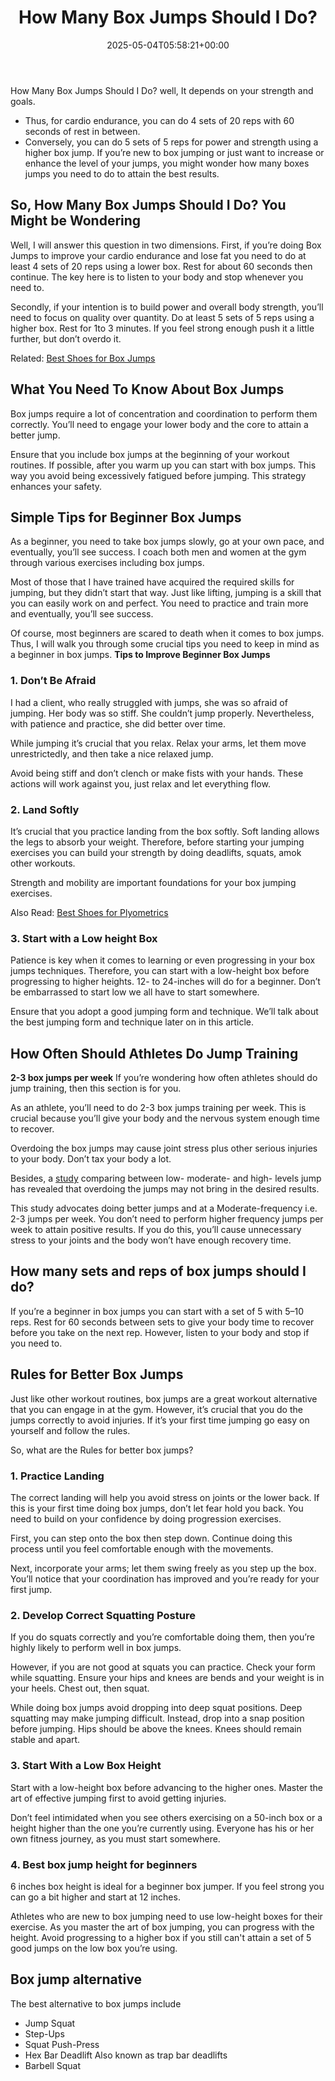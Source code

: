 ﻿---
layout: post
title: How Many Box Jumps Should I Do?
date: '2025-05-04T05:58:21+00:00'
categories:
- Guide
tags: []
slug: /how-many-box-jumps-should-i-do/
lastmod: 2025-05-07T12:21:27+03:00
---

How Many Box Jumps Should I Do? well, It depends on your strength and goals.
- Thus, for cardio endurance, you can do 4 sets of 20 reps with 60 seconds of rest in between.
- Conversely, you can do 5 sets of 5 reps for power and strength using a higher box jump.
If you’re new to box jumping or just want to increase or enhance the level of your jumps, you might wonder how many boxes jumps you need to do to attain the best results.
## **So, How Many Box Jumps Should I Do? You Might be Wondering**
Well, I will answer this question in two dimensions. First, if you’re doing Box Jumps to improve your cardio endurance and lose fat you need to do at least 4 sets of 20 reps using a lower box. Rest for about 60 seconds then continue. The key here is to listen to your body and stop whenever you need to.

Secondly, if your intention is to build power and overall body strength, you’ll need to focus on quality over quantity. Do at least 5 sets of 5 reps using a higher box. Rest for 1to 3 minutes. If you feel strong enough push it a little further, but don’t overdo it.

Related:
[Best Shoes for Box Jumps](https://pestpolicy.com/best-shoes-for-box-jumps/)
## What You Need To Know About Box Jumps
Box jumps require a lot of concentration and coordination to perform them correctly. You’ll need to engage your lower body and the core to attain a better jump.

Ensure that you include box jumps at the beginning of your workout routines. If possible, after you warm up you can start with box jumps. This way you avoid being excessively fatigued before jumping. This strategy enhances your safety.
## Simple Tips for Beginner Box Jumps
As a beginner, you need to take box jumps slowly, go at your own pace, and eventually, you’ll see success. I coach both men and women at the gym through various exercises including box jumps.

Most of those that I have trained have acquired the required skills for jumping, but they didn’t start that way. Just like lifting, jumping is a skill that you can easily work on and perfect. You need to practice and train more and eventually, you’ll see success.

Of course, most beginners are scared to death when it comes to box jumps. Thus, I will walk you through some crucial tips you need to keep in mind as a beginner in box jumps.
**Tips to Improve Beginner Box Jumps**
### 1. Don’t Be Afraid
I had a client, who really struggled with jumps, she was so afraid of jumping. Her body was so stiff. She couldn’t jump properly. Nevertheless, with patience and practice, she did better over time.

While jumping it’s crucial that you relax. Relax your arms, let them move unrestrictedly, and then take a nice relaxed jump.

Avoid being stiff and don’t clench or make fists with your hands. These actions will work against you, just relax and let everything flow.
### 2. Land Softly
It’s crucial that you practice landing from the box softly. Soft landing allows the legs to absorb your weight. Therefore, before starting your jumping exercises you can build your strength by doing deadlifts, squats, amok other workouts.

Strength and mobility are important foundations for your box jumping exercises.

Also Read:
[Best Shoes for Plyometrics](https://pestpolicy.com/best-shoes-for-plyometrics/)
### 3. Start with a Low height Box
Patience is key when it comes to learning or even progressing in your box jumps techniques. Therefore, you can start with a low-height box before progressing to higher heights. 12- to 24-inches will do for a beginner. Don’t be embarrassed to start low we all have to start somewhere.

Ensure that you adopt a good jumping form and technique. We’ll talk about the best jumping form and technique later on in this article.
## How Often Should Athletes Do Jump Training
**2-3 box jumps per week**
If you’re wondering how often athletes should do jump training, then this section is for you.

As an athlete, you’ll need to do 2-3 box jumps training per week. This is crucial because you’ll give your body and the nervous system enough time to recover.

Overdoing the box jumps may cause joint stress plus other serious injuries to your body. Don’t tax your body a lot.

Besides, a
[study](https://books.google.com/books?id=9r5jDwAAQBAJ&pg=PA56&lpg=PA56&dq=Low+and+Moderate+Plyometric+Training+Frequency+Produces+Greater+Jumping+and+Sprinting+Gains+Compared+with+High+Frequency&source=bl&ots=j44tx-46F5&sig=ACfU3U2pWJKQ9Sf88goO8JV6kLfi_GYrYw&hl=en&sa=X&ved=2ahUKEwjLrOn1luzwAhUWH80KHfsQCHkQ6AEwEXoECBYQAw#v=onepage&q=Low%20and%20Moderate%20Plyometric%20Training%20Frequency%20Produces%20Greater%20Jumping%20and%20Sprinting%20Gains%20Compared%20with%20High%20Frequency&f=false)
comparing between low- moderate- and high- levels jump has revealed that overdoing the jumps may not bring in the desired results.

This study advocates doing better jumps and at a Moderate-frequency i.e. 2-3 jumps per week. You don’t need to perform higher frequency jumps per week to attain positive results. If you do this, you’ll cause unnecessary stress to your joints and the body won’t have enough recovery time.
## How many sets and reps of box jumps should I do?
If you’re a beginner in box jumps you can start with a set of 5 with 5–10 reps. Rest for 60 seconds between sets to give your body time to recover before you take on the next rep. However, listen to your body and stop if you need to.
## Rules for Better Box Jumps
Just like other workout routines, box jumps are a great workout alternative that you can engage in at the gym. However, it’s crucial that you do the jumps correctly to avoid injuries. If it’s your first time jumping go easy on yourself and follow the rules.

So, what are the Rules for better box jumps?
### 1. Practice Landing
The correct landing will help you avoid stress on joints or the lower back. If this is your first time doing box jumps, don’t let fear hold you back. You need to build on your confidence by doing progression exercises.

First, you can step onto the box then step down. Continue doing this process until you feel comfortable enough with the movements.

Next, incorporate your arms; let them swing freely as you step up the box. You’ll notice that your coordination has improved and you’re ready for your first jump.
### 2. Develop Correct Squatting Posture
If you do squats correctly and you’re comfortable doing them, then you’re highly likely to perform well in box jumps.

However, if you are not good at squats you can practice. Check your form while squatting. Ensure your hips and knees are bends and your weight is in your heels. Chest out, then squat.

While doing box jumps avoid dropping into deep squat positions. Deep squatting may make jumping difficult. Instead, drop into a snap position before jumping. Hips should be above the knees. Knees should remain stable and apart.
### 3. Start With a Low Box Height
Start with a low-height box before advancing to the higher ones. Master the art of effective jumping first to avoid getting injuries.

Don’t feel intimidated when you see others exercising on a 50-inch box or a height higher than the one you’re currently using. Everyone has his or her own fitness journey, as you must start somewhere.
### **4. Best box jump height for beginners**
6 inches box height is ideal for a beginner box jumper. If you feel strong you can go a bit higher and start at 12 inches.

Athletes who are new to box jumping need to use low-height boxes for their exercise. As you master the art of box jumping, you can progress with the height. Avoid progressing to a higher box if you still can't attain a set of 5 good jumps on the low box you’re using.
## Box jump alternative
The best alternative to box jumps include
- Jump Squat
- Step-Ups
- Squat Push-Press
- Hex Bar Deadlift Also known as trap bar deadlifts
- Barbell Squat